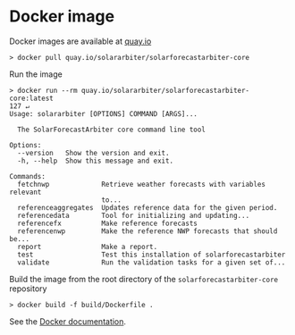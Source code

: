 # Docker image

Docker images are available at [quay.io](https://quay.io/repository/solararbiter/solarforecastarbiter-core)

```
> docker pull quay.io/solararbiter/solarforecastarbiter-core
```

Run the image

```
> docker run --rm quay.io/solararbiter/solarforecastarbiter-core:latest                                                                                        127 ↵
Usage: solararbiter [OPTIONS] COMMAND [ARGS]...

  The SolarForecastArbiter core command line tool

Options:
  --version   Show the version and exit.
  -h, --help  Show this message and exit.

Commands:
  fetchnwp             Retrieve weather forecasts with variables relevant
                       to...
  referenceaggregates  Updates reference data for the given period.
  referencedata        Tool for initializing and updating...
  referencefx          Make reference forecasts
  referencenwp         Make the reference NWP forecasts that should be...
  report               Make a report.
  test                 Test this installation of solarforecastarbiter
  validate             Run the validation tasks for a given set of...
```

Build the image from the root directory of the `solarforecastarbiter-core` repository

```
> docker build -f build/Dockerfile .
```

See the [Docker documentation](https://docs.docker.com/).
